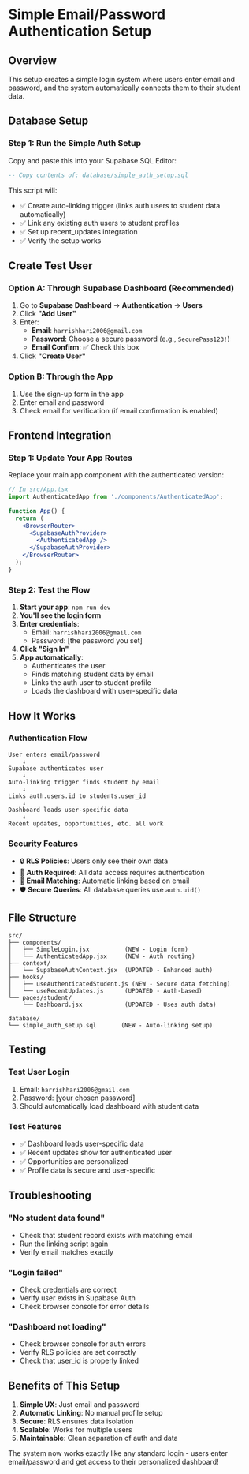 # Simple Email/Password Authentication Setup

## Overview
This setup creates a simple login system where users enter email and password, and the system automatically connects them to their student data.

## Database Setup

### Step 1: Run the Simple Auth Setup
Copy and paste this into your Supabase SQL Editor:
```sql
-- Copy contents of: database/simple_auth_setup.sql
```

This script will:
- ✅ Create auto-linking trigger (links auth users to student data automatically)
- ✅ Link any existing auth users to student profiles
- ✅ Set up recent_updates integration
- ✅ Verify the setup works

## Create Test User

### Option A: Through Supabase Dashboard (Recommended)
1. Go to **Supabase Dashboard** → **Authentication** → **Users**
2. Click **"Add User"**
3. Enter:
   - **Email**: `harrishhari2006@gmail.com`
   - **Password**: Choose a secure password (e.g., `SecurePass123!`)
   - **Email Confirm**: ✅ Check this box
4. Click **"Create User"**

### Option B: Through the App
1. Use the sign-up form in the app
2. Enter email and password
3. Check email for verification (if email confirmation is enabled)

## Frontend Integration

### Step 1: Update Your App Routes
Replace your main app component with the authenticated version:

```jsx
// In src/App.tsx
import AuthenticatedApp from './components/AuthenticatedApp';

function App() {
  return (
    <BrowserRouter>
      <SupabaseAuthProvider>
        <AuthenticatedApp />
      </SupabaseAuthProvider>
    </BrowserRouter>
  );
}
```

### Step 2: Test the Flow

1. **Start your app**: `npm run dev`
2. **You'll see the login form**
3. **Enter credentials**:
   - Email: `harrishhari2006@gmail.com`
   - Password: [the password you set]
4. **Click "Sign In"**
5. **App automatically**:
   - Authenticates the user
   - Finds matching student data by email
   - Links the auth user to student profile
   - Loads the dashboard with user-specific data

## How It Works

### Authentication Flow
```
User enters email/password 
    ↓
Supabase authenticates user
    ↓
Auto-linking trigger finds student by email
    ↓
Links auth.users.id to students.user_id
    ↓
Dashboard loads user-specific data
    ↓
Recent updates, opportunities, etc. all work
```

### Security Features
- 🔒 **RLS Policies**: Users only see their own data
- 🔑 **Auth Required**: All data access requires authentication
- 📧 **Email Matching**: Automatic linking based on email
- 🛡️ **Secure Queries**: All database queries use `auth.uid()`

## File Structure
```
src/
├── components/
│   ├── SimpleLogin.jsx          (NEW - Login form)
│   └── AuthenticatedApp.jsx     (NEW - Auth routing)
├── context/
│   └── SupabaseAuthContext.jsx  (UPDATED - Enhanced auth)
├── hooks/
│   ├── useAuthenticatedStudent.js (NEW - Secure data fetching)
│   └── useRecentUpdates.js      (UPDATED - Auth-based)
└── pages/student/
    └── Dashboard.jsx            (UPDATED - Uses auth data)

database/
└── simple_auth_setup.sql       (NEW - Auto-linking setup)
```

## Testing

### Test User Login
1. Email: `harrishhari2006@gmail.com`
2. Password: [your chosen password]
3. Should automatically load dashboard with student data

### Test Features
- ✅ Dashboard loads user-specific data
- ✅ Recent updates show for authenticated user
- ✅ Opportunities are personalized
- ✅ Profile data is secure and user-specific

## Troubleshooting

### "No student data found"
- Check that student record exists with matching email
- Run the linking script again
- Verify email matches exactly

### "Login failed"
- Check credentials are correct
- Verify user exists in Supabase Auth
- Check browser console for error details

### "Dashboard not loading"
- Check browser console for auth errors
- Verify RLS policies are set correctly
- Check that user_id is properly linked

## Benefits of This Setup

1. **Simple UX**: Just email and password
2. **Automatic Linking**: No manual profile setup
3. **Secure**: RLS ensures data isolation
4. **Scalable**: Works for multiple users
5. **Maintainable**: Clean separation of auth and data

The system now works exactly like any standard login - users enter email/password and get access to their personalized dashboard!
